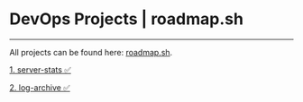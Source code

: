 # DevOps Projects |  roadmap.sh

----

All projects can be found here: [roadmap.sh](https://roadmap.sh/devops/projects).

[1. server-stats ✅](https://roadmap.sh/projects/server-stats)

[2. log-archive ✅](https://roadmap.sh/projects/log-archive-tool)
